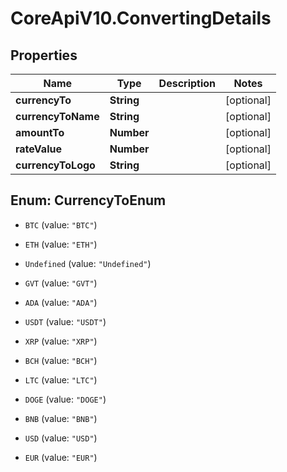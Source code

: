 # CoreApiV10.ConvertingDetails

## Properties
Name | Type | Description | Notes
------------ | ------------- | ------------- | -------------
**currencyTo** | **String** |  | [optional] 
**currencyToName** | **String** |  | [optional] 
**amountTo** | **Number** |  | [optional] 
**rateValue** | **Number** |  | [optional] 
**currencyToLogo** | **String** |  | [optional] 


<a name="CurrencyToEnum"></a>
## Enum: CurrencyToEnum


* `BTC` (value: `"BTC"`)

* `ETH` (value: `"ETH"`)

* `Undefined` (value: `"Undefined"`)

* `GVT` (value: `"GVT"`)

* `ADA` (value: `"ADA"`)

* `USDT` (value: `"USDT"`)

* `XRP` (value: `"XRP"`)

* `BCH` (value: `"BCH"`)

* `LTC` (value: `"LTC"`)

* `DOGE` (value: `"DOGE"`)

* `BNB` (value: `"BNB"`)

* `USD` (value: `"USD"`)

* `EUR` (value: `"EUR"`)




